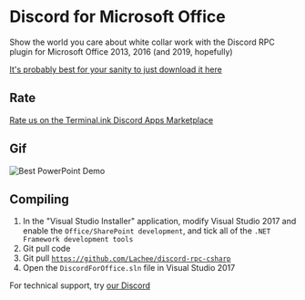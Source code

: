 # Discord for Microsoft Office
Show the world you care about white collar work with the Discord RPC plugin for Microsoft Office 2013, 2016 (and 2019, hopefully)

[It's probably best for your sanity to just download it here](https://github.com/Terminal/DiscordForOffice/releases)

## Rate
[Rate us on the Terminal.ink Discord Apps Marketplace](https://discordapps.dev/en-GB/rpc/470239659591598091)

## Gif
![Best PowerPoint Demo](https://office.terminal.ink/assets/img/PowerPointDemo.gif)

## Compiling
1. In the "Visual Studio Installer" application, modify Visual Studio 2017 and enable the `Office/SharePoint development`, and tick all of the `.NET Framework development tools`
2. Git pull code
3. Git pull [`https://github.com/Lachee/discord-rpc-csharp`](https://github.com/Lachee/discord-rpc-csharp)
4. Open the `DiscordForOffice.sln` file in Visual Studio 2017

For technical support, try [our Discord](https://discord.gg/8uC6aKZ)
